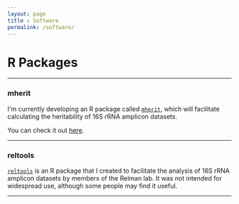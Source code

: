 ```yaml
---
layout: page
title : Software
permalink: /software/
---
```


<h1>R Packages</h1>

***

<h3>mherit</h3>

I'm currently developing an R package called [<code>mherit</code>](https://danielsprockett.github.io/mherit/), which will facilitate calculating the heritability of 16S rRNA amplicon datasets.  

You can check it out [here](https://danielsprockett.github.io/mherit/).

***

<h3>reltools</h3>

[<code>reltools</code>](https://github.com/DanielSprockett/reltools) is an R package that I created to facilitate the analysis of 16S rRNA amplicon datasets by members of the Relman lab. It was not intended for widespread use, although some people may find it useful. 

***
